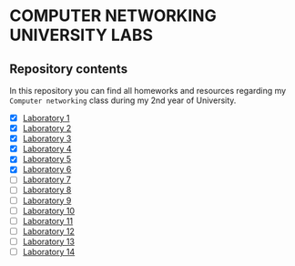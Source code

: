 # COMPUTER NETWORKING UNIVERSITY LABS
## Repository contents

In this repository you can find all homeworks and resources regarding my `Computer networking` class during my 2nd year of University.

- [x] [Laboratory 1](lab_01.md)
- [x] [Laboratory 2](lab_02.md)
- [x] [Laboratory 3](lab_03.md)
- [x] [Laboratory 4](lab_04.md)
- [x] [Laboratory 5](lab_05.md)
- [x] [Laboratory 6](lab_06.md)
- [ ] [Laboratory 7](lab_07.md)
- [ ] [Laboratory 8](lab_08.md)
- [ ] [Laboratory 9](lab_09.md)
- [ ] [Laboratory 10](lab_10.md)
- [ ] [Laboratory 11](lab_11.md)
- [ ] [Laboratory 12](lab_12.md)
- [ ] [Laboratory 13](lab_13.md)
- [ ] [Laboratory 14](lab_14.md)